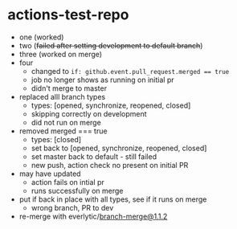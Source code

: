 # actions-test-repo

- one (worked)
- two (~~failed after setting development to default branch~~)
- three (worked on merge) 
- four 
  - changed to `if: github.event.pull_request.merged == true`
  - job no longer shows as running on initial pr
  - didn't merge to master
- replaced alll branch types
  - types: [opened, synchronize, reopened, closed]
  - skipping correctly on development
  - did not run on merge
- removed merged === true
  - types: [closed] 
  - set back to [opened, synchronize, reopened, closed]
  - set master back to default - still failed
  - new push, action check no present on initial PR
- may have updated   
  - action fails on intial pr
  - runs successfully on merge
- put if back in place with all types, see if it runs on merge  
  - wrong branch, PR to dev
- re-merge with everlytic/branch-merge@1.1.2